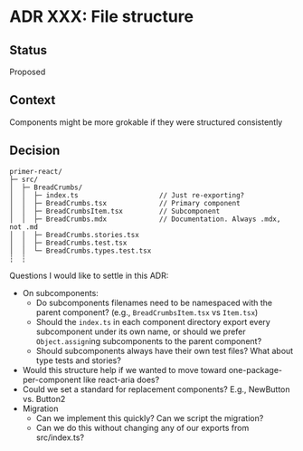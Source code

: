 # ADR XXX: File structure

## Status

Proposed

## Context

Components might be more grokable if they were structured consistently

## Decision

```
primer-react/
├─ src/
│  ├─ BreadCrumbs/
│  │  ├─ index.ts                    // Just re-exporting?
│  │  ├─ BreadCrumbs.tsx             // Primary component
│  │  ├─ BreadCrumbsItem.tsx         // Subcomponent
│  │  ├─ BreadCrumbs.mdx             // Documentation. Always .mdx, not .md
│  │  ├─ BreadCrumbs.stories.tsx
│  │  ├─ BreadCrumbs.test.tsx
│  │  └─ BreadCrumbs.types.test.tsx
┆  ┆
```

Questions I would like to settle in this ADR:

- On subcomponents:
  - Do subcomponents filenames need to be namespaced with the parent component? (e.g., `BreadCrumbsItem.tsx` vs `Item.tsx`)
  - Should the `index.ts` in each component directory export every subcomponent under its own name, or should we prefer `Object.assign`ing subcomponents to the parent component?
  - Should subcomponents always have their own test files? What about type tests and stories?
- Would this structure help if we wanted to move toward one-package-per-component like react-aria does?
- Could we set a standard for replacement components? E.g., NewButton vs. Button2
- Migration
  - Can we implement this quickly? Can we script the migration?
  - Can we do this without changing any of our exports from src/index.ts?
